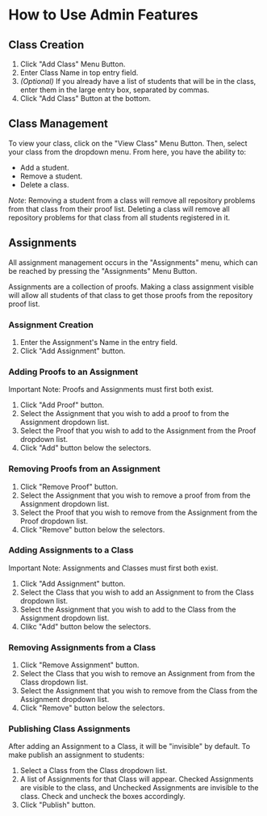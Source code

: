 # How to Use Admin Features

## Class Creation

1. Click "Add Class" Menu Button.
2. Enter Class Name in top entry field.
3. *(Optional)* If you already have a list of students that will be in the class, enter them in the large entry box, separated by commas.
4. Click "Add Class" Button at the bottom.

## Class Management

To view your class, click on the "View Class" Menu Button. Then, select your class from the dropdown menu.
From here, you have the ability to:
- Add a student.
- Remove a student.
- Delete a class.

*Note*: Removing a student from a class will remove all repository problems from that class from their proof list. Deleting a class will remove all repository problems for that class from all students registered in it.

## Assignments

All assignment management occurs in the "Assignments" menu, which can be reached by pressing the "Assignments" Menu Button.

Assignments are a collection of proofs. Making a class assignment visible will allow all students of that class to get those proofs from the repository proof list.

### Assignment Creation

1. Enter the Assignment's Name in the entry field.
2. Click "Add Assignment" button.

### Adding Proofs to an Assignment

Important Note: Proofs and Assignments must first both exist.

1. Click "Add Proof" button.
2. Select the Assignment that you wish to add a proof to from the Assignment dropdown list.
3. Select the Proof that you wish to add to the Assignment from the Proof dropdown list.
4. Click "Add" button below the selectors.

### Removing Proofs from an Assignment

1. Click "Remove Proof" button.
2. Select the Assignment that you wish to remove a proof from from the Assignment dropdown list.
3. Select the Proof that you wish to remove from the Assignment from the Proof dropdown list.
4. Click "Remove" button below the selectors.

### Adding Assignments to a Class

Important Note: Assignments and Classes must first both exist.

1. Click "Add Assignment" button.
2. Select the Class that you wish to add an Assignment to from the Class dropdown list.
3. Select the Assignment that you wish to add to the Class from the Assignment dropdown list.
4. Clikc "Add" button below the selectors.

### Removing Assignments from a Class

1. Click "Remove Assignment" button.
2. Select the Class that you wish to remove an Assignment from from the Class dropdown list.
3. Select the Assignment that you wish to remove from the Class from the Assignment dropdown list.
4. Click "Remove" button below the selectors.

### Publishing Class Assignments

After adding an Assignment to a Class, it will be "invisible" by default. To make publish an assignment to students:

1. Select a Class from the Class dropdown list.
2. A list of Assignments for that Class will appear. Checked Assignments are visible to the class, and Unchecked Assignments are invisible to the class. Check and uncheck the boxes accordingly.
3. Click "Publish" button.
